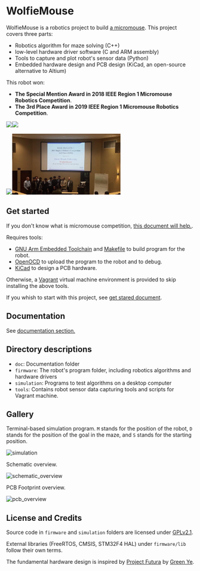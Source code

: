# WolfieMouse

WolfieMouse is a robotics project to build [a micromouse](https://en.wikipedia.org/wiki/Micromouse). This project covers three parts:

* Robotics algorithm for maze solving (C++)
* low-level hardware driver software (C and ARM assembly)
* Tools to capture and plot robot's sensor data (Python)
* Embedded hardware design and PCB design (KiCad, an open-source alternative to Altium)

This robot won:
  * **The Special Mention Award in 2018 IEEE Region 1 Micromouse Robotics Competition**.
  * **The 3rd Place Award in 2019 IEEE Region 1 Micromouse Robotics Competition**.

<img src="doc/images/wolfiemouse_2018.jpg" width="290px"><img src="doc/images/wolfiemouse_maze_2018.jpg" width="290px">

<img src="doc/images/prize_2018.jpg" width="290px"><img src="doc/images/prize_2019.jpg" width="290px">

## Get started

If you don't know what is micromouse competition, [this document will help.](doc/What-is-Micromouse.md).

Requires tools:
* [GNU Arm Embedded Toolchain](https://developer.arm.com/open-source/gnu-toolchain/gnu-rm) and [Makefile](https://www.gnu.org/software/make/manual/make.html) to build program for the robot.
* [OpenOCD](http://openocd.org/) to upload the program to the robot and to debug.
* [KiCad](http://kicad-pcb.org/) to design a PCB hardware.

Otherwise, a [Vagrant](https://www.vagrantup.com/) virtual machine environment is provided to skip installing the above tools.

If you whish to start with this project, see [get stared document](doc/Get-started.md).

## Documentation

See [documentation section.](doc/)

## Directory descriptions

* `doc`: Documentation folder
* `firmware`: The robot's program folder, including robotics algorithms and hardware drivers
* `simulation`: Programs to test algorithms on a desktop computer
* `tools`: Contains robot sensor data capturing tools and scripts for Vagrant machine.

## Gallery

Terminal-based simulation program. `M` stands for the position of the robot, `D` stands for the position of the goal in the maze, and `S` stands for the starting position.

![simulation](doc/images/simulation_screen.png)

Schematic overview.

![schematic_overview](doc/images/schematic.png)

PCB Footprint overview.

![pcb_overview](doc/images/pcb_footprint.png)

## License and Credits

Source code in `firmware` and `simulation` folders are licensed under [GPLv2.1](https://www.gnu.org/licenses/old-licenses/lgpl-2.1.en.html).

External libraries (FreeRTOS, CMSIS, STM32F4 HAL) under `firmware/lib` follow their own terms.

The fundamental hardware design is inspired by [Project Futura](http://micromouseusa.com/?page_id=1342) by [Green Ye](http://www.greenye.net/).
